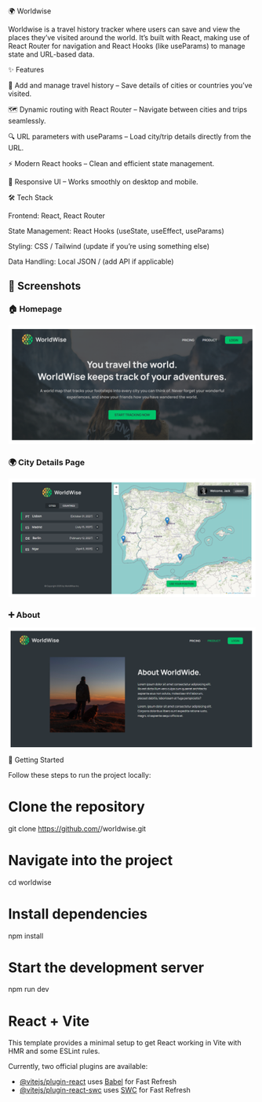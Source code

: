 🌍 Worldwise

Worldwise is a travel history tracker where users can save and view the places they’ve visited around the world.
It’s built with React, making use of React Router for navigation and React Hooks (like useParams) to manage state and URL-based data.

✨ Features

📌 Add and manage travel history – Save details of cities or countries you’ve visited.

🗺️ Dynamic routing with React Router – Navigate between cities and trips seamlessly.

🔍 URL parameters with useParams – Load city/trip details directly from the URL.

⚡ Modern React hooks – Clean and efficient state management.

🎨 Responsive UI – Works smoothly on desktop and mobile.

🛠️ Tech Stack

Frontend: React, React Router

State Management: React Hooks (useState, useEffect, useParams)

Styling: CSS / Tailwind (update if you’re using something else)

Data Handling: Local JSON / (add API if applicable)

## 📸 Screenshots

### 🏠 Homepage
![Homepage](./screenshots/Home.png)

### 🌍 City Details Page
![City Details](./screenshots/Citydetails.png)

### ➕ About
![About](./screenshots/about.png)

🚀 Getting Started

Follow these steps to run the project locally:

# Clone the repository
git clone https://github.com/<your-username>/worldwise.git

# Navigate into the project
cd worldwise

# Install dependencies
npm install

# Start the development server
npm run dev


# React + Vite

This template provides a minimal setup to get React working in Vite with HMR and some ESLint rules.

Currently, two official plugins are available:

- [@vitejs/plugin-react](https://github.com/vitejs/vite-plugin-react/blob/main/packages/plugin-react/README.md) uses [Babel](https://babeljs.io/) for Fast Refresh
- [@vitejs/plugin-react-swc](https://github.com/vitejs/vite-plugin-react-swc) uses [SWC](https://swc.rs/) for Fast Refresh

